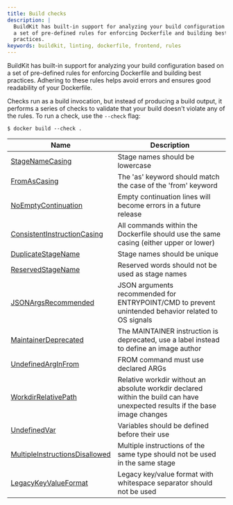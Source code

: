 ```yaml
---
title: Build checks
description: |
  BuildKit has built-in support for analyzing your build configuration based on
  a set of pre-defined rules for enforcing Dockerfile and building best
  practices.
keywords: buildkit, linting, dockerfile, frontend, rules
---
```


BuildKit has built-in support for analyzing your build configuration based on a
set of pre-defined rules for enforcing Dockerfile and building best practices.
Adhering to these rules helps avoid errors and ensures good readability of your
Dockerfile.

Checks run as a build invocation, but instead of producing a build output, it
performs a series of checks to validate that your build doesn't violate any of
the rules. To run a check, use the `--check` flag:

```console
$ docker build --check .
```

<table>
  <thead>
    <tr>
      <th>Name</th>
      <th>Description</th>
    </tr>
  </thead>
  <tbody>
    <tr>
      <td><a href="./stage-name-casing/">StageNameCasing</a></td>
      <td>Stage names should be lowercase</td>
    </tr>
    <tr>
      <td><a href="./from-as-casing/">FromAsCasing</a></td>
      <td>The 'as' keyword should match the case of the 'from' keyword</td>
    </tr>
    <tr>
      <td><a href="./no-empty-continuation/">NoEmptyContinuation</a></td>
      <td>Empty continuation lines will become errors in a future release</td>
    </tr>
    <tr>
      <td><a href="./consistent-instruction-casing/">ConsistentInstructionCasing</a></td>
      <td>All commands within the Dockerfile should use the same casing (either upper or lower)</td>
    </tr>
    <tr>
      <td><a href="./duplicate-stage-name/">DuplicateStageName</a></td>
      <td>Stage names should be unique</td>
    </tr>
    <tr>
      <td><a href="./reserved-stage-name/">ReservedStageName</a></td>
      <td>Reserved words should not be used as stage names</td>
    </tr>
    <tr>
      <td><a href="./json-args-recommended/">JSONArgsRecommended</a></td>
      <td>JSON arguments recommended for ENTRYPOINT/CMD to prevent unintended behavior related to OS signals</td>
    </tr>
    <tr>
      <td><a href="./maintainer-deprecated/">MaintainerDeprecated</a></td>
      <td>The MAINTAINER instruction is deprecated, use a label instead to define an image author</td>
    </tr>
    <tr>
      <td><a href="./undefined-arg-in-from/">UndefinedArgInFrom</a></td>
      <td>FROM command must use declared ARGs</td>
    </tr>
    <tr>
      <td><a href="./workdir-relative-path/">WorkdirRelativePath</a></td>
      <td>Relative workdir without an absolute workdir declared within the build can have unexpected results if the base image changes</td>
    </tr>
    <tr>
      <td><a href="./undefined-var/">UndefinedVar</a></td>
      <td>Variables should be defined before their use</td>
    </tr>
    <tr>
      <td><a href="./multiple-instructions-disallowed/">MultipleInstructionsDisallowed</a></td>
      <td>Multiple instructions of the same type should not be used in the same stage</td>
    </tr>
    <tr>
      <td><a href="./legacy-key-value-format/">LegacyKeyValueFormat</a></td>
      <td>Legacy key/value format with whitespace separator should not be used</td>
    </tr>
  </tbody>
</table>
